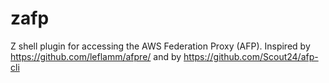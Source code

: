# zafp

Z shell plugin for accessing the AWS Federation Proxy (AFP). Inspired by https://github.com/leflamm/afpre/ and by https://github.com/Scout24/afp-cli